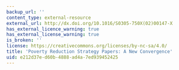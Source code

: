 ```yaml
---
backup_url: ''
content_type: external-resource
external_url: http://dx.doi.org/10.1016/S0305-750X(02)00147-X
has_external_licence_warning: true
has_external_license_warning: true
is_broken: ''
license: https://creativecommons.org/licenses/by-nc-sa/4.0/
title: 'Poverty Reduction Strategy Papers: A New Convergence'
uid: e212d37e-d60b-4888-ad4a-7ed939452425
---
```

